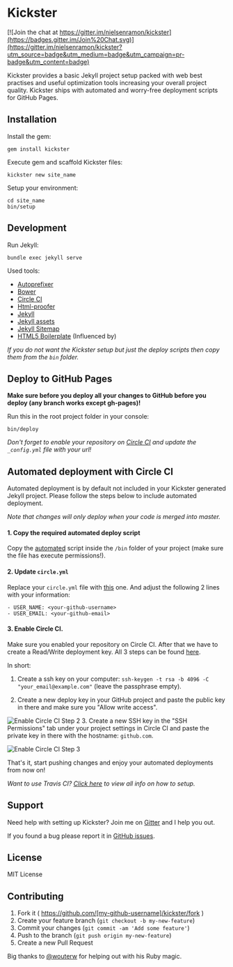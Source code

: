 Kickster
========

[![Join the chat at https://gitter.im/nielsenramon/kickster](https://badges.gitter.im/Join%20Chat.svg)](https://gitter.im/nielsenramon/kickster?utm_source=badge&utm_medium=badge&utm_campaign=pr-badge&utm_content=badge)

Kickster provides a basic Jekyll project setup packed with web best practises and useful optimization tools increasing your overall project quality. Kickster ships with automated and worry-free deployment scripts for GitHub Pages.

## Installation

Install the gem:

    gem install kickster

Execute gem and scaffold Kickster files:

    kickster new site_name

Setup your environment:

    cd site_name
    bin/setup

## Development

Run Jekyll:

    bundle exec jekyll serve

Used tools:

  - [Autoprefixer](https://github.com/postcss/autoprefixer)
  - [Bower](http://bower.io/)
  - [Circle CI](https://circleci.com/)
  - [Html-proofer](https://github.com/gjtorikian/html-proofer)
  - [Jekyll](http://jekyllrb.com/)
  - [Jekyll assets](https://github.com/jekyll/jekyll-assets)
  - [Jekyll Sitemap](https://github.com/jekyll/jekyll-sitemap)
  - [HTML5 Boilerplate](https://html5boilerplate.com/) (Influenced by)

*If you do not want the Kickster setup but just the deploy scripts then copy them from the `bin` folder.*

## Deploy to GitHub Pages

**Make sure before you deploy all your changes to GitHub before you deploy (any branch works except gh-pages)!**

Run this in the root project folder in your console:

    bin/deploy

*Don't forget to enable your repository on [Circle CI](https://circleci.com/docs/getting-started) and update the `_config.yml` file with your url!*

## Automated deployment with Circle CI

Automated deployment is by default not included in your Kickster generated Jekyll project. Please follow the steps below to include automated deployment.

*Note that changes will only deploy when your code is merged into master.*

#### 1. Copy the required automated deploy script

Copy the [automated](https://github.com/nielsenramon/kickster/blob/master/snippets/circle/automated) script inside the `/bin` folder of your project (make sure the file has execute permissions!).

#### 2. Update `circle.yml`

Replace your `circle.yml` file with [this](https://github.com/nielsenramon/kickster/blob/master/snippets/circle/circle.yml) one. And adjust the following 2 lines with your information:

    - USER_NAME: <your-github-username>
    - USER_EMAIL: <your-github-email>

#### 3. Enable Circle CI.

Make sure you enabled your repository on Circle CI.
After that we have to create a Read/Write deployment key. All 3 steps can be found [here](https://circleci.com/docs/adding-read-write-deployment-key/).

In short:

  1. Create a ssh key on your computer: `ssh-keygen -t rsa -b 4096 -C "your_email@example.com"` (leave the passphrase empty).

  2. Create a new deploy key in your GitHub project and paste the public key in there and make sure you "Allow write access".
  
  ![Enable Circle CI Step 2](https://raw.githubusercontent.com/nielsenramon/kickster/master/images/kickster-step2.png)
  3. Create a new SSH key in the "SSH Permissions" tab under your project settings in Circle CI and paste the private key in there with the hostname: `github.com`.
  
  ![Enable Circle CI Step 3](https://raw.githubusercontent.com/nielsenramon/kickster/master/images/kickster-step3.png)

That's it, start pushing changes and enjoy your automated deployments from now on!

_Want to use Travis CI? [Click here](https://github.com/nielsenramon/kickster/tree/master/snippets/travis) to view all info on how to setup._

## Support

Need help with setting up Kickster? Join me on [Gitter](https://gitter.im/nielsenramon/kickster) and I help you out.

If you found a bug please report it in [GitHub issues](https://github.com/nielsenramon/kickster/issues).

## License

MIT License

## Contributing

1. Fork it ( https://github.com/[my-github-username]/kickster/fork )
2. Create your feature branch (`git checkout -b my-new-feature`)
3. Commit your changes (`git commit -am 'Add some feature'`)
4. Push to the branch (`git push origin my-new-feature`)
5. Create a new Pull Request

Big thanks to [@wouterw](https://github.com/wouterw) for helping out with his Ruby magic.

